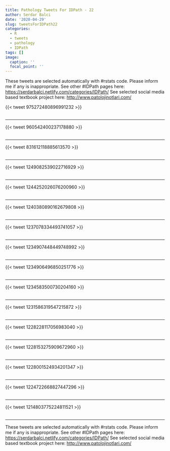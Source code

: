 ```yaml
---
title: Pathology Tweets For IDPath - 22
author: Serdar Balci
date: '2020-04-29'
slug: tweetsForIDPath22
categories:
  - R
  - tweets
  - pathology
  - IDPath
tags: []
image:
  caption: ''
  focal_point: ''
---
```



These tweets are selected automatically with #rstats code. Please inform me if any is inappropriate.
See other #IDPath pages here: https://serdarbalci.netlify.com/categories/IDPath/ 
See selected social media based textbook project here: http://www.patolojinotlari.com/

{{< tweet 975272480896991232 >}}
<br>
<br>
<hr>
{{< tweet 960542400237178880 >}}
<br>
<br>
<hr>
{{< tweet 831612118885613570 >}}
<br>
<br>
<hr>
{{< tweet 1249082539022716929 >}}
<br>
<br>
<hr>
{{< tweet 1244252026076200960 >}}
<br>
<br>
<hr>
{{< tweet 1240380890162679808 >}}
<br>
<br>
<hr>
{{< tweet 1237078334493741057 >}}
<br>
<br>
<hr>
{{< tweet 1234907448449748992 >}}
<br>
<br>
<hr>
{{< tweet 1234906496850251776 >}}
<br>
<br>
<hr>
{{< tweet 1234583500730204160 >}}
<br>
<br>
<hr>
{{< tweet 1231586319547215872 >}}
<br>
<br>
<hr>
{{< tweet 1228228117056983040 >}}
<br>
<br>
<hr>
{{< tweet 1228153275909672960 >}}
<br>
<br>
<hr>
{{< tweet 1228001524934201347 >}}
<br>
<br>
<hr>
{{< tweet 1224722668827447296 >}}
<br>
<br>
<hr>
{{< tweet 1214803775224811521 >}}
<br>
<br>
<hr>


These tweets are selected automatically with #rstats code. Please inform me if any is inappropriate.
See other #IDPath pages here: https://serdarbalci.netlify.com/categories/IDPath/ 
See selected social media based textbook project here: http://www.patolojinotlari.com/
